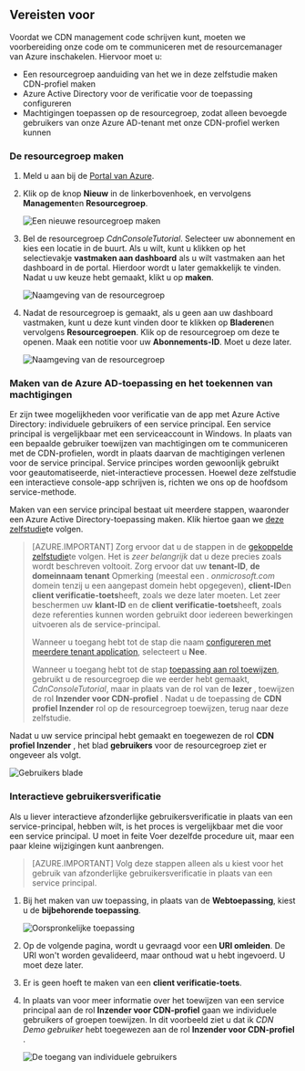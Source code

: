 ## <a name="prerequisites"></a>Vereisten voor

Voordat we CDN management code schrijven kunt, moeten we voorbereiding onze code om te communiceren met de resourcemanager van Azure inschakelen.  Hiervoor moet u:

* Een resourcegroep aanduiding van het we in deze zelfstudie maken CDN-profiel maken
* Azure Active Directory voor de verificatie voor de toepassing configureren
* Machtigingen toepassen op de resourcegroep, zodat alleen bevoegde gebruikers van onze Azure AD-tenant met onze CDN-profiel werken kunnen

### <a name="creating-the-resource-group"></a>De resourcegroep maken

1. Meld u aan bij de [Portal van Azure](https://portal.azure.com).

2. Klik op de knop **Nieuw** in de linkerbovenhoek, en vervolgens **Management**en **Resourcegroep**.
    
    ![Een nieuwe resourcegroep maken](./media/cdn-app-dev-prep/cdn-new-rg-1-include.png)

3. Bel de resourcegroep *CdnConsoleTutorial*.  Selecteer uw abonnement en kies een locatie in de buurt.  Als u wilt, kunt u klikken op het selectievakje **vastmaken aan dashboard** als u wilt vastmaken aan het dashboard in de portal.  Hierdoor wordt u later gemakkelijk te vinden.  Nadat u uw keuze hebt gemaakt, klikt u op **maken**.

    ![Naamgeving van de resourcegroep](./media/cdn-app-dev-prep/cdn-new-rg-2-include.png)

4. Nadat de resourcegroep is gemaakt, als u geen aan uw dashboard vastmaken, kunt u deze kunt vinden door te klikken op **Bladeren**en vervolgens **Resourcegroepen**.  Klik op de resourcegroep om deze te openen.  Maak een notitie voor uw **Abonnements-ID**.  Moet u deze later.

    ![Naamgeving van de resourcegroep](./media/cdn-app-dev-prep/cdn-subscription-id-include.png)

### <a name="creating-the-azure-ad-application-and-applying-permissions"></a>Maken van de Azure AD-toepassing en het toekennen van machtigingen

Er zijn twee mogelijkheden voor verificatie van de app met Azure Active Directory: individuele gebruikers of een service principal. Een service principal is vergelijkbaar met een serviceaccount in Windows.  In plaats van een bepaalde gebruiker toewijzen van machtigingen om te communiceren met de CDN-profielen, wordt in plaats daarvan de machtigingen verlenen voor de service principal.  Service principes worden gewoonlijk gebruikt voor geautomatiseerde, niet-interactieve processen.  Hoewel deze zelfstudie een interactieve console-app schrijven is, richten we ons op de hoofdsom service-methode.

Maken van een service principal bestaat uit meerdere stappen, waaronder een Azure Active Directory-toepassing maken.  Klik hiertoe gaan we [deze zelfstudie](../articles/resource-group-create-service-principal-portal.md)te volgen.

> [AZURE.IMPORTANT] Zorg ervoor dat u de stappen in de [gekoppelde zelfstudie](../articles/resource-group-create-service-principal-portal.md)te volgen.  Het is *zeer belangrijk* dat u deze precies zoals wordt beschreven voltooit.  Zorg ervoor dat uw **tenant-ID**, **de domeinnaam tenant** Opmerking (meestal een *. onmicrosoft.com* domein tenzij u een aangepast domein hebt opgegeven), **client-ID**en **client verificatie-toets**heeft, zoals we deze later moeten.  Let zeer beschermen uw **klant-ID** en de **client verificatie-toets**heeft, zoals deze referenties kunnen worden gebruikt door iedereen bewerkingen uitvoeren als de service-principal. 
>   
> Wanneer u toegang hebt tot de stap die naam [configureren met meerdere tenant application](../articles/resource-group-create-service-principal-portal.md#configure-multi-tenant-application), selecteert u **Nee**.
> 
> Wanneer u toegang hebt tot de stap [toepassing aan rol toewijzen](../articles/resource-group-create-service-principal-portal.md#assign-application-to-role), gebruikt u de resourcegroep die we eerder hebt gemaakt, *CdnConsoleTutorial*, maar in plaats van de rol van de **lezer** , toewijzen de rol **Inzender voor CDN-profiel** .  Nadat u de toepassing de **CDN profiel Inzender** rol op de resourcegroep toewijzen, terug naar deze zelfstudie. 

Nadat u uw service principal hebt gemaakt en toegewezen de rol **CDN profiel Inzender** , het blad **gebruikers** voor de resourcegroep ziet er ongeveer als volgt.

![Gebruikers blade](./media/cdn-app-dev-prep/cdn-service-principal-include.png)


### <a name="interactive-user-authentication"></a>Interactieve gebruikersverificatie

Als u liever interactieve afzonderlijke gebruikersverificatie in plaats van een service-principal, hebben wilt, is het proces is vergelijkbaar met die voor een service principal.  U moet in feite Voer dezelfde procedure uit, maar een paar kleine wijzigingen kunt aanbrengen.

> [AZURE.IMPORTANT] Volg deze stappen alleen als u kiest voor het gebruik van afzonderlijke gebruikersverificatie in plaats van een service principal.

1. Bij het maken van uw toepassing, in plaats van de **Webtoepassing**, kiest u de **bijbehorende toepassing**. 
    
    ![Oorspronkelijke toepassing](./media/cdn-app-dev-prep/cdn-native-application-include.png)
    
2. Op de volgende pagina, wordt u gevraagd voor een **URI omleiden**.  De URI won't worden gevalideerd, maar onthoud wat u hebt ingevoerd.  U moet deze later. 

3. Er is geen hoeft te maken van een **client verificatie-toets**.

4. In plaats van voor meer informatie over het toewijzen van een service principal aan de rol **Inzender voor CDN-profiel** gaan we individuele gebruikers of groepen toewijzen.  In dit voorbeeld ziet u dat ik *CDN Demo gebruiker* hebt toegewezen aan de rol **Inzender voor CDN-profiel** .  
    
    ![De toegang van individuele gebruikers](./media/cdn-app-dev-prep/cdn-aad-user-include.png)

